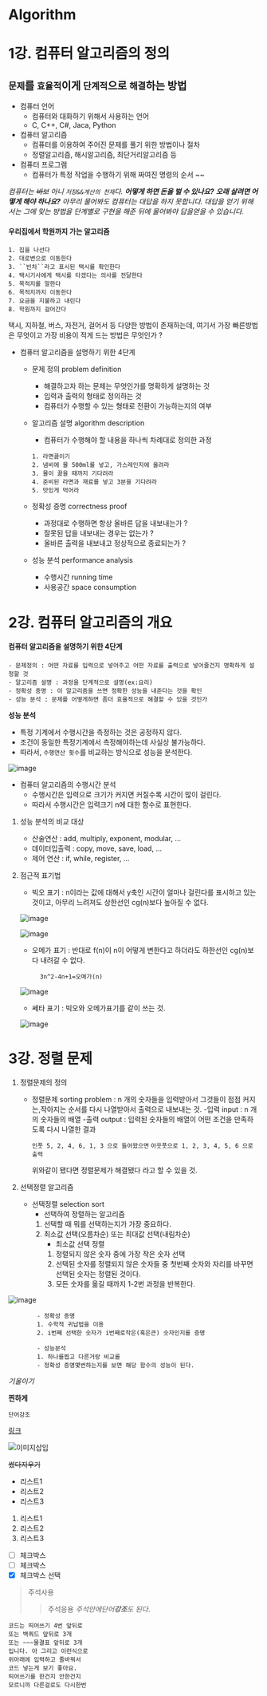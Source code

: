 # Algorithm 

# 1강. 컴퓨터 알고리즘의 정의

## `문제`를 `효율적`이게 `단계적`으로 `해결`하는 방법

- 컴퓨터 언어
	- 컴퓨터와 대화하기 위해서 사용하는 언어
	- C, C++, C#, Jaca, Python
- 컴퓨터 알고리즘
	- 컴퓨터를 이용하여 주어진 문제를 풀기 위한 방법이나 절차
	- 정렬알고리즘, 해시알고리즘, 최단거리알고리즘 등 
- 컴퓨터 프로그램
	- 컴퓨터가 특정 작업을 수행하기 위해 짜여진 명령의 순서 ~~

*컴퓨터는 ~~바보~~ 아니 ``저장&&계산의 천재``다. 
**어떻게 하면 돈을 벌 수 있나요?**
**오래 살려면 어떻게 해야 하나요?** 
아무리 물어봐도 컴퓨터는 대답을 하지 못합니다. 대답을 얻기 위해서는 그에 맞는 방법을 
단계별로 구현을 해준 뒤에 물어봐야 답을얻을 수 있습니다.*


#### 우리집에서 학원까지 가는 알고리즘

````
1. 집을 나선다
2. 대로변으로 이동한다
3. ``빈차``라고 표시된 택시를 확인한다
4. 택시기사에게 택시를 타겠다는 의사를 전달한다 
5. 목적지를 말한다 
6. 목적지까지 이동한다
7. 요금을 지불하고 내린다
8. 학원까지 걸어간다 
````


택시, 지하철, 버스, 자전거, 걸어서 등 다양한 방법이 존재하는데, 여기서 가장 빠른방법은 
무엇이고 가장 비용이 적게 드는 방법은 무엇인가 ? 

- 컴퓨터 알고리즘을 설명하기 위한 4단계
	- 문제 정의 problem definition
		- 해결하고자 하는 문제는 무엇인가를 명확하게 설명하는 것 
		- 입력과 출력의 형태로 정의하는 것
		- 컴퓨터가 수행할 수 있는 형태로 전환이 가능하는지의 여부 
	- 알고리즘 설명 algorithm description
		- 컴퓨터가 수행해야 할 내용을 하나씩 차례대로 정의한 과정
		
		````
		1. 라면끓이기
		2. 냄비에 물 500ml를 넣고, 가스레인지에 올려라
		3. 물이 끓을 때까지 기다려라
		4. 준비된 라면과 재료를 넣고 3분을 기다려라 
		5. 맛있게 먹어라
		````
		
	- 정확성 증명 correctness proof
		- 과정대로 수행하면 항상 올바른 답을 내보내는가 ? 
		- 잘못된 답을 내보내는 경우는 없는가 ? 
		- 올바른 출력을 내보내고 정상적으로 종료되는가 ? 
	- 성능 분석 performance analysis
		- 수행시간 running time
		- 사용공간 space consumption
	

# 2강. 컴퓨터 알고리즘의 개요

#### 컴퓨터 알고리즘을 설명하기 위한 4단계
	- 문제정의 : 어떤 자료를 입력으로 넣어주고 어떤 자료를 출력으로 넣어줄건지 명확하게 설정할 것
	- 알고리즘 설명 : 과정을 단계적으로 설명(ex:요리) 
	- 정확성 증명 : 이 알고리즘을 쓰면 정확한 성능을 내준다는 것을 확인
	- 성능 분석 : 문제를 어떻게하면 좀더 효율적으로 해결할 수 있을 것인가

**성능 분석**
- 특정 기계에서 수행시간을 측정하는 것은 공정하지 않다. 
- 조건이 동일한 특정기계에서 측정해야하는데 사실상 불가능하다. 
- 따라서, `수행연산 횟수`를 비교하는 방식으로 성능을 분석한다.

![image](https://user-images.githubusercontent.com/34432988/40132627-4979d4e8-5978-11e8-9724-0d0742b93169.png)

- 컴퓨터 알고리즘의 수행시간 분석 
	- 수행시간은 입력으로 크기가 커지면 커질수록 시간이 많이 걸린다.
	- 따라서 수행시간은 입력크기 n에 대한 함수로 표현한다. 
		
1. 성능 분석의 비교 대상
	- 산술연산 : add, multiply, exponent, modular, ...
	- 데이터입출력 : copy, move, save, load, ...
	- 제어 연산 : if, while, register, ...
	
2. 점근적 표기법 
	- 빅오 표기 : n이라는 값에 대해서 y축인 시간이 얼마나 걸린다를 표시하고 있는 것이고, 아무리 느려져도 상한선인 cg(n)보다 높아질 수 없다.
	
	![image](https://user-images.githubusercontent.com/34432988/40133143-db16789c-5979-11e8-93b3-d9ebc2294c21.png)

	![image](https://user-images.githubusercontent.com/34432988/40133355-6ed482b8-597a-11e8-88ca-72813704309b.png)

	- 오메가 표기 : 반대로 f(n)이 n이 어떻게 변한다고 하더라도 하한선인 cg(n)보다 내려갈 수 없다. 
	  	
		     `3n^2-4n+1=오메가(n)`
	
	![image](https://user-images.githubusercontent.com/34432988/40133530-08e34c72-597b-11e8-81f6-9c658332b224.png)
	
	- 쎄타 표기 : 빅오와 오메가표기를 같이 쓰는 것. 
		
	![image](https://user-images.githubusercontent.com/34432988/40133497-f147c89a-597a-11e8-8cb1-f92628628f86.png)


# 3강. 정렬 문제 

1. 정렬문제의 정의 
	- 정렬문제 sorting problem : n 개의 숫자들을 입력받아서 그것들이 점점 커지는,작아지는 순서를 다시 나열받아서 출력으로 내보내는 것.
		-입력 input : n 개의 숫자들의 배열 
		-출력 output : 입력된 숫자들의 배열이 어떤 조건을 만족하도록 다시 나열한 결과
		
		` 인풋 5, 2, 4, 6, 1, 3 으로 들어왔으면 `
		` 아웃풋으로 1, 2, 3, 4, 5, 6 으로 출력 ` 
		
		위와같이 됐다면 정렬문제가 해결됐다 라고 할 수 있을 것.
		
2. 선택정렬 알고리즘 
	- 선택정렬 selection sort
		- 선택하여 정렬하는 알고리즘
		1. 선택할 때 뭐를 선택하는지가 가장 중요하다.
		2. 최소값 선택(오름차순) 또는 최대값 선택(내림차순)
			- 최소값 선택 정렬
			1. 정렬되지 않은 숫자 중에 가장 작은 숫자 선택
			2. 선택된 숫자를 정렬되지 않은 숫자들 중 첫번째 숫자와 자리를 바꾸면 선택된 숫자는 정렬된 것이다.
			3. 모든 숫자를 옮길 때까지 1-2번 과정을 반복한다. 
			
			
![image](https://user-images.githubusercontent.com/34432988/40134389-3a72ba28-597d-11e8-8f6d-dc1026a5d331.png)


			- 정확성 증명
			1. 수학적 귀납법을 이용
			2. i번째 선택한 숫자가 i번째로작은(혹은큰) 숫자인지를 증명
	
			- 성능분석
			1. 하나를찝고 다른거랑 비교를 
			- 정확성 증명몇번하는지를 보면 해당 함수의 성능이 된다.
			
			






*기울이기*

**찐하게**

`단어강조`

[링크](http://naver.com)

![이미지삽입](https://a.disquscdn.com/1525719473/images/noavatar92.png)

~~썼다지우기~~

- 리스트1
- 리스트2
- 리스트3

1. 리스트1
2. 리스트2
3. 리스트3

- [ ] 체크박스
- [ ] 체크박스
- [x] 체크박스 선택
  
 > 주석사용
 >> 주석응용
 > *주석안에단어**강조**도 된다*.


	코드는 띄어쓰기 4번 앞뒤로 
	또는 백쿼드 앞뒤로 3개
	또는 ~~~물결표 앞뒤로 3개
	입니다. 아 그리고 이런식으로 
	위아래에 입력하고 줄바꿔서 
	코드 넣는게 보기 좋아요.
	띄어쓰기를 한건지 안한건지 
	모르니까 다른걸로도 다시한번
		
```
